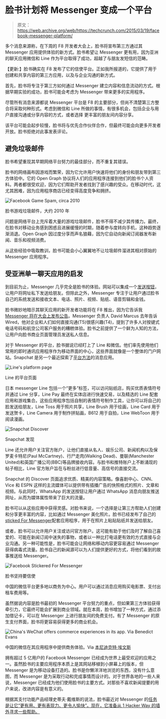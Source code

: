 # 脸书计划将 Messenger 变成一个平台

> 原文：<https://web.archive.org/web/https://techcrunch.com/2015/03/19/facebook-messenger-platform/>

多个消息来源称，在下周的 F8 开发者大会上，脸书将宣布第三方通过其 Messenger 应用提供体验的新方式。脸书希望让 Messenger 更有用，因为亚洲的聊天应用微信和 Line 作为平台取得了成功，超越了与朋友发短信的范畴。

【更新:】脸书确实在 F8 发布了它的信使平台。正如我所报道的，它提供了用于创建和共享内容的第三方应用，以及与企业沟通的新方式。

首先，脸书将专注于第三方如何通过 Messenger 建立内容和信息流动的方式。根据早期实验的成功，脸书可能会考虑为 Messenger 带来更多的实用程序。

尽管所有消息来源都说 Messenger 平台是 F8 的主要部分，但尚不清楚第三方整合将采取何种形式。考虑到微信和 Line 所做的事情，有很多机会，包括企业与用户直接沟通或分享内容的方式，或者选择 更丰富的朋友间内容分享。

该平台可能会起步较慢，脸书将与优先合作伙伴合作，但最终可能会向更多开发者开放。脸书拒绝对此事发表评论。

## 避免垃圾邮件

脸书希望重现其早期网络平台努力的最佳部分，而不重复其错误。

脸书的网络画布因游戏而繁荣，因为它允许用户快速将他们的身份和朋友带到第三方体验中。它的 Open Graph 协议将人们的应用程序连接到他们的脸书个人资料。两者都很受欢迎，因为它们帮助开发者找到了感兴趣的受众。在移动时代，这尤其困难，因为应用程序商店已经变得高度竞争和拥挤。

![Facebook Game Spam, circa 2010](img/44e11f419f0ec12a0d7715d64c5e3353.png)

脸书游戏垃圾邮件，大约 2010 年

问题是网络平台上充斥着大量的游戏垃圾邮件，脸书不得不减少其传播力。最终，在脸书对移动业务感到困惑且进展缓慢的时期，随着参与度转向手机，这种趋势逐渐消退。Open Graph 因过度分享而声名狼藉，因为它自动向新闻订阅器发布新闻、音乐和视频消费。

从这些经验中吸取教训，脸书可能会小心翼翼地不让垃圾邮件溜进其相对原始的 Messenger 应用程序。

## 受亚洲单一聊天应用的启发

到目前为止，Messenger 几乎完全是脸书的体验。网站可以集成一个[发送按钮](https://web.archive.org/web/20230404162627/https://developers.facebook.com/docs/plugins/send-button)，让用户将网址私下发送给朋友。但除此之外，Messenger 专注于让用户通过脸书自己的系统发送和接收文本、电话、照片、视频、贴纸、语音剪辑和金钱。

脸书微妙地暗示其聊天应用的新开发者功能将在 F8 推出，因为它告诉我 [Messenger 将在大会上发布公告](https://web.archive.org/web/20230404162627/https://techcrunch.com/2015/01/27/choose-your-f8/)。Messenger 负责人 David Marcus 去年告诉 Wired，他对企业和人们如何直接沟通(T5)很感兴趣(T4)，提到了许多人对按键式电话号码和航空公司客户服务的糟糕体验。脸书之前提供了一个鲜为人知的方法，让用户向脸书商业页面管理员发送私人信息。

对于 Messenger 的平台，脸书据说已经盯上了 Line 和微信。他们率先使用他们常用的即时通讯应用程序作为移动界面的中心，这些界面就像是一个整体的门户网站。Snapchat 是另一个最近探索了[平台方法](https://web.archive.org/web/20230404162627/https://techcrunch.com/2015/01/27/hands-on-with-snapchat-discover-fun-content-for-short-attention-spans/)的消息应用。

![Line's platform page](img/3cb70de591d296a73291bc5a3e0cc27e.png)

Line 的平台页面

日本 messenger Line 包括一个“更多”标签，可以访问贴纸店，购买优质表情符号并通过 Line 分享，Line Pay 最终在实体店进行快速交易，以及精选的 Line 配套应用和游戏集合。这些应用程序包括自制的表情符号制作工具，让你可以将自己的脸发送给朋友，Line Toss 用于照片共享，Line Brush 用于绘画，Line Card 用于发送贺卡，Line Camera 用于制作拼贴画，B612 用于自拍，Line WebToon 用于阅读漫画。

![Snapchat Discover](img/b0606777c6f2b3fb6f62fa561a5e3d3d.png)

Snapchat 发现

Line 还允许用户关注官方账户，让他们直接从名人、娱乐公司、新闻机构以及保罗麦卡特尼(Paul McCartney)、行尸走肉(Walking Dead)、曼联(Manchester United)和英国广播公司(BBC)等品牌接收内容。与脸书和推特账户上不断涌现的帖子相比，Line 官方账户旨在与粉丝进行低音量、高信号的直接交流。

Snapchat 的 Discover 页面追求优质、精美的内容策略。像喜剧中心、CNN、Vice 和 ESPN 这样的主流媒体可以提供带有插播广告的快照格式的照片、文章和视频。与此同时，WhatsApp 的发送按钮让用户通过 WhatsApp 消息向朋友推送网址，从而为媒体属性带来了巨大的流量。

脸书可以从这些应用中获得灵感。对脸书来说，一个选择是让第三方帮助人们创建和分享更丰富的内容，比如通过 Messenger 美化照片。脸书已经发布了自己的[sticked For Messenger](https://web.archive.org/web/20230404162627/https://techcrunch.com/2014/12/19/facebook-stickers-for-messenger/)配套应用程序，用于在照片上粘贴贴纸并发送给朋友。

或者，脸书可以允许用户关注或访问官方账户。这可能有助于他们及时了解自己喜爱的、可能在新闻订阅中迷失的事物，或者以一种比打电话更有效的方式直接与企业沟通。另一种可能性是，脸书可能会让网络和移动内容更容易通过 Messenger 获得病毒式流量。脸书自己的新闻源可以为人们提供更好的方式，将他们看到的故事推送给 Messenger。

![Facebook Stickered For Messenger](img/5838ba1ff024717e081c793e106cf138.png)

脸书坚持要信使

中国的微信平台更多地以商务为中心。用户可以通过消息应用购买电影票、支付出租车费用等。

虽然据说内容是脸书最初的 Messenger 平台努力的重点，但如果第三方体验获得牵引力，它最终可能会扩展到商业领域。就在本周，脸书增加了一种方式，通过添加借记卡，可以在 Messenger 上进行朋友间的免费支付。有了 Messenger 的原生支付界面，脸书将更容易获得更多的商业机会。

![China's WeChat offers commerce experiences in its app. Via Benedict Evans](img/f3e8a0a31647109ad792016eb1faac9e.png)

中国的微信在其应用程序中提供商务体验。Via [本尼迪克特·埃文斯](https://web.archive.org/web/20230404162627/http://ben-evans.com/benedictevans/2014/8/1/app-unbundling-search-and-discovery)

拥有超过 5 亿用户的 Facebook Messenger 已经成为世界上最受欢迎的应用之一。虽然脸书的主要应用程序本质上是其网站移植到小屏幕上的版本，但 Messenger 是为移动设备打造的。脸书是你懒洋洋地浏览的东西，没有什么意图，而 Messenger 是为采取行动和完成事情而设计的。对于世界各地的一些人来说，Messenger 已经成为他们使用脸书的主要方式。对那些不喜欢新闻提要的用户来说，改进内容是有意义的。

根据其支付功能产品经理史蒂夫·戴维斯的说法，脸书最近对 Messenger 的[任务是让它“更有用、更有表现力、更令人愉快”。现在，它准备从 1 Hacker Way 的墙外寻求一些帮助。](https://web.archive.org/web/20230404162627/https://techcrunch.com/2015/03/17/facebook-pay/)